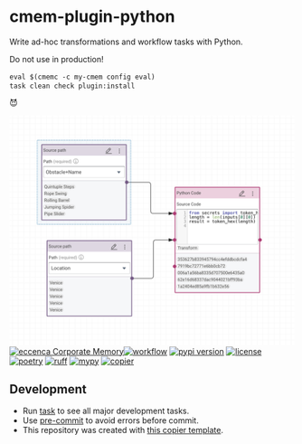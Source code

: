 # cmem-plugin-python

Write ad-hoc transformations and workflow tasks with Python.

Do not use in production!

```
eval $(cmemc -c my-cmem config eval)
task clean check plugin:install
```

😈

![Usage](./usage.png)
[![eccenca Corporate Memory][cmem-shield]][cmem-link][![workflow](https://github.com/eccenca/cmem-plugin-python/actions/workflows/check.yml/badge.svg)](https://github.com/eccenca/cmem-plugin-python/actions) [![pypi version](https://img.shields.io/pypi/v/cmem-plugin-python)](https://pypi.org/project/cmem-plugin-python) [![license](https://img.shields.io/pypi/l/cmem-plugin-python)](https://pypi.org/project/cmem-plugin-python)
[![poetry][poetry-shield]][poetry-link] [![ruff][ruff-shield]][ruff-link] [![mypy][mypy-shield]][mypy-link] [![copier][copier-shield]][copier] 

## Development

- Run [task](https://taskfile.dev/) to see all major development tasks.
- Use [pre-commit](https://pre-commit.com/) to avoid errors before commit.
- This repository was created with [this copier template](https://github.com/eccenca/cmem-plugin-template).


[cmem-link]: https://documentation.eccenca.com
[cmem-shield]: https://img.shields.io/endpoint?url=https://dev.documentation.eccenca.com/badge.json
[poetry-link]: https://python-poetry.org/
[poetry-shield]: https://img.shields.io/endpoint?url=https://python-poetry.org/badge/v0.json
[ruff-link]: https://docs.astral.sh/ruff/
[ruff-shield]: https://img.shields.io/endpoint?url=https://raw.githubusercontent.com/astral-sh/ruff/main/assets/badge/v2.json&label=Code%20Style
[mypy-link]: https://mypy-lang.org/
[mypy-shield]: https://www.mypy-lang.org/static/mypy_badge.svg
[copier]: https://copier.readthedocs.io/
[copier-shield]: https://img.shields.io/endpoint?url=https://raw.githubusercontent.com/copier-org/copier/master/img/badge/badge-grayscale-inverted-border-purple.json

